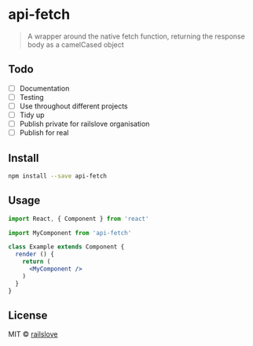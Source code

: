 # api-fetch

> A wrapper around the native fetch function, returning the response body as a camelCased object

## Todo
- [ ] Documentation
- [ ] Testing
- [ ] Use throughout different projects
- [ ] Tidy up 
- [ ] Publish private for railslove organisation
- [ ] Publish for real

## Install

```bash
npm install --save api-fetch
```

## Usage

```jsx
import React, { Component } from 'react'

import MyComponent from 'api-fetch'

class Example extends Component {
  render () {
    return (
      <MyComponent />
    )
  }
}
```

## License

MIT © [railslove](https://github.com/railslove)
